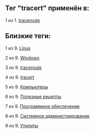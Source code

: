 ## Тег "tracert" применён в:

1 из 1. [traceroute](../Компьютеры%20и%20софт/Утилиты/Traceroute.md)

## Близкие теги:

1 из 9. [Linux](./linux.md)

2 из 9. [Windows](./windows.md)

3 из 9. [traceroute](./traceroute.md)

4 из 9. [tracert](./tracert.md)

5 из 9. [Компьютеры](./компьютеры.md)

6 из 9. [Полезные рецепты](./полезные%20рецепты.md)

7 из 9. [Программное обеспечение](./программное%20обеспечение.md)

8 из 9. [Системное администрирование](./системное%20администрирование.md)

9 из 9. [Утилиты](./утилиты.md)


